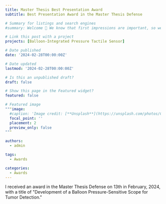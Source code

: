 ```yaml
---
title: Master Thesis Best Presentation Award
subtitle: Best Presentation Award in the Master Thesis Defense

# Summary for listings and search engines
#summary: Welcome 👋 We know that first impressions are important, so we've populated your new site with some initial content to help you get familiar with everything in no time.

# Link this post with a project
projects: [Balloon-Integrated Pressure Tactile Sensor]

# Date published
date: '2024-02-28T00:00:00Z'

# Date updated
lastmod: '2024-02-28T00:00:00Z'

# Is this an unpublished draft?
draft: false

# Show this page in the Featured widget?
featured: false

# Featured image
"""image:
  #caption: 'Image credit: [**Unsplash**](https://unsplash.com/photos/CpkOjOcXdUY)'
  focal_point: ''
  placement: 2
  preview_only: false
"""

authors:
  - admin

tags:
  - Awards

categories:
  - Awards
---
```


I received an award in the Master Thesis Defense on 13th in February, 2024, with a title of "Development of a Balloon Pressure-Sensitive Scope for Tumor Detection."

